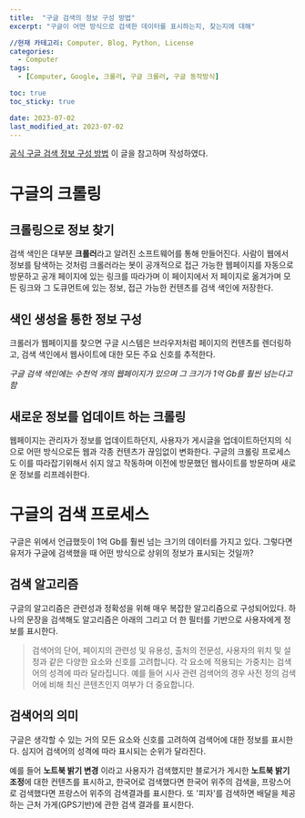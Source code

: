 ```yaml
---
title:  "구글 검색의 정보 구성 방법"
excerpt: "구글이 어떤 방식으로 검색한 데이터를 표시하는지, 찾는지에 대해"

//현재 카테고리: Computer, Blog, Python, License
categories:
  - Computer
tags:
  - [Computer, Google, 크롤러, 구글 크롤러, 구글 동작방식]

toc: true
toc_sticky: true

date: 2023-07-02
last_modified_at: 2023-07-02
---
```


[공식 구글 검색 정보 구성 방법](https://www.google.com/intl/ko/search/howsearchworks/how-search-works/organizing-information/) 이 글을 참고하며 작성하였다.

# 구글의 크롤링

## 크롤링으로 정보 찾기
검색 색인은 대부분 **크롤러**라고 알려진 소프트웨어를 통해 만들어진다. 사람이 웹에서 정보를 탐색하는 것처럼 크롤러라는 봇이 공개적으로 접근 가능한 웹페이지를 자동으로 방문하고 공개 페이지에 있는 링크를 따라가며 이 페이지에서 저 페이지로 옮겨가며 모든 링크와 그 도큐먼트에 있는 정보, 접근 가능한 컨텐츠를 검색 색인에 저장한다.

## 색인 생성을 통한 정보 구성
크롤러가 웹페이지를 찾으면 구글 시스템은 브라우저처럼 페이지의 컨텐츠를 렌더링하고, 검색 색인에서 웹사이트에 대한 모든 주요 신호를 추적한다.

*구글 검색 색인에는 수천억 개의 웹페이지가 있으며 그 크기가 1억 Gb를 훨씬 넘는다고 함*

## 새로운 정보를 업데이트 하는 크롤링
웹페이지는 관리자가 정보를 업데이트하던지, 사용자가 게시글을 업데이트하던지의 식으로 어떤 방식으로든 웹과 각종 컨텐츠가 끊임없이 변화한다. 구글의 크롤링 프로세스도 이를 따라잡기위해서 쉬지 않고 작동하며 이전에 방문했던 웹사이트를 방문하며 새로운 정보를 리프레쉬한다.

# 구글의 검색 프로세스
구글은 위에서 언급했듯이 1억 Gb를 훨씬 넘는 크기의 데이터를 가지고 있다. 그렇다면 유저가 구글에 검색했을 때 어떤 방식으로 상위의 정보가 표시되는 것일까?

## 검색 알고리즘
구글의 알고리즘은 관련성과 정확성을 위해 매우 복잡한 알고리즘으로 구성되어있다.
하나의 문장을 검색해도 알고리즘은 아래의 그리고 더 한 필터를 기반으로 사용자에게 정보를 표시한다.

>검색어의 단어, 페이지의 관련성 및 유용성, 출처의 전문성, 사용자의 위치 및 설정과 같은 다양한 요소와 신호를 고려합니다. 각 요소에 적용되는 가중치는 검색어의 성격에 따라 달라집니다. 예를 들어 시사 관련 검색어의 경우 사전 정의 검색어에 비해 최신 콘텐츠인지 여부가 더 중요합니다.

## 검색어의 의미
구글은 생각할 수 있는 거의 모든 요소와 신호를 고려하여 검색어에 대한 정보를 표시한다. 심지어 검색어의 성격에 따라 표시되는 순위가 달라진다.

예를 들어 **노트북 밝기 변경** 이라고 사용자가 검색했지만 블로거가 게시한 **노트북 밝기 조정**에 대한 컨텐츠를 표시하고, 한국어로 검색했다면 한국어 위주의 검색을, 프랑스어로 검색했다면 프랑스어 위주의 검색결과를 표시한다. 또 '피자'를 검색하면 배달을 제공하는 근처 가게(GPS기반)에 관한 검색 결과를 표시한다.